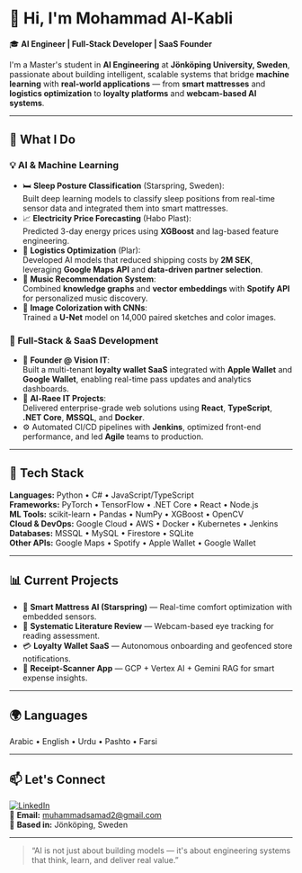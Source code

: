 # 👋 Hi, I'm Mohammad Al-Kabli

🎓 **AI Engineer | Full-Stack Developer | SaaS Founder**

I'm a Master's student in **AI Engineering** at **Jönköping University, Sweden**, passionate about building intelligent, scalable systems that bridge **machine learning** with **real-world applications** — from **smart mattresses** and **logistics optimization** to **loyalty platforms** and **webcam-based AI systems**.

---

## 🧠 What I Do

### 💡 AI & Machine Learning
- 🛏️ **Sleep Posture Classification** (Starspring, Sweden):  
  Built deep learning models to classify sleep positions from real-time sensor data and integrated them into smart mattresses.
- 📈 **Electricity Price Forecasting** (Habo Plast):  
  Predicted 3-day energy prices using **XGBoost** and lag-based feature engineering.
- 🚛 **Logistics Optimization** (Plar):  
  Developed AI models that reduced shipping costs by **2M SEK**, leveraging **Google Maps API** and **data-driven partner selection**.
- 🎵 **Music Recommendation System**:  
  Combined **knowledge graphs** and **vector embeddings** with **Spotify API** for personalized music discovery.
- 🎨 **Image Colorization with CNNs**:  
  Trained a **U-Net** model on 14,000 paired sketches and color images.

### 🧩 Full-Stack & SaaS Development
- 🧭 **Founder @ Vision IT**:  
  Built a multi-tenant **loyalty wallet SaaS** integrated with **Apple Wallet** and **Google Wallet**, enabling real-time pass updates and analytics dashboards.
- 🧱 **Al-Raee IT Projects**:  
  Delivered enterprise-grade web solutions using **React**, **TypeScript**, **.NET Core**, **MSSQL**, and **Docker**.
- ⚙️ Automated CI/CD pipelines with **Jenkins**, optimized front-end performance, and led **Agile** teams to production.

---

## 🧰 Tech Stack

**Languages:** Python • C# • JavaScript/TypeScript  
**Frameworks:** PyTorch • TensorFlow • .NET Core • React • Node.js  
**ML Tools:** scikit-learn • Pandas • NumPy • XGBoost • OpenCV  
**Cloud & DevOps:** Google Cloud • AWS • Docker • Kubernetes • Jenkins  
**Databases:** MSSQL • MySQL • Firestore • SQLite  
**Other APIs:** Google Maps • Spotify • Apple Wallet • Google Wallet  

---

## 📊 Current Projects

- 🧬 **Smart Mattress AI (Starspring)** — Real-time comfort optimization with embedded sensors.  
- 📜 **Systematic Literature Review** — Webcam-based eye tracking for reading assessment.  
- 💳 **Loyalty Wallet SaaS** — Autonomous onboarding and geofenced store notifications.  
- 🧾 **Receipt-Scanner App** — GCP + Vertex AI + Gemini RAG for smart expense insights.

---

## 🌍 Languages

Arabic • English • Urdu • Pashto • Farsi

---

## 📫 Let's Connect

[![LinkedIn](https://img.shields.io/badge/LinkedIn-Mohammad%20Alkabli-blue?logo=linkedin)](https://linkedin.com/in/)  
📧 **Email:** [muhammadsamad2@gmail.com](mailto:muhammadsamad2@gmail.com)  
📍 **Based in:** Jönköping, Sweden  

---

> “AI is not just about building models — it's about engineering systems that think, learn, and deliver real value.”

